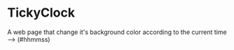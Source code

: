 # TickyClock
A web page that change it's background color according to the current time  --> (#hhmmss)
